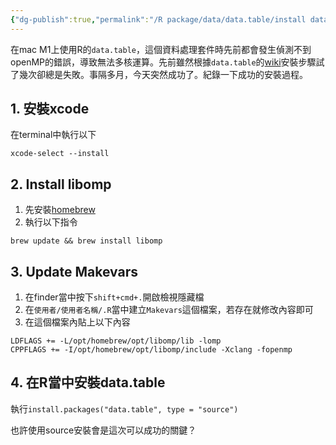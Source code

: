```yaml
---
{"dg-publish":true,"permalink":"/R package/data/data.table/install data.table/","title":"如何在Mac M1上使用data.table多核運算","tags":["Rpackage","data","blog"],"created":"2023-03-23T00:00:00.000Z","updated":"2025-09-24T11:37"}
---
```



在mac M1上使用R的`data.table`，這個資料處理套件時先前都會發生偵測不到openMP的錯誤，導致無法多核運算。先前雖然根據`data.table`的[wiki](https://github.com/Rdatatable/data.table/wiki/Installation)安裝步驟試了幾次卻總是失敗。事隔多月，今天突然成功了。紀錄一下成功的安裝過程。

## 1. 安裝xcode

在terminal中執行以下

```
xcode-select --install
```

## 2. Install libomp

1. 先安裝[homebrew](https://brew.sh/)
2. 執行以下指令

```
brew update && brew install libomp
```

## 3. Update Makevars

1. 在finder當中按下`shift+cmd+.`開啟檢視隱藏檔
2. 在`使用者/使用者名稱/.R`當中建立`Makevars`這個檔案，若存在就修改內容即可
3. 在這個檔案內貼上以下內容

```
LDFLAGS += -L/opt/homebrew/opt/libomp/lib -lomp
CPPFLAGS += -I/opt/homebrew/opt/libomp/include -Xclang -fopenmp
```

## 4. 在R當中安裝data.table

執行`install.packages("data.table", type = "source")`

也許使用source安裝會是這次可以成功的關鍵？
